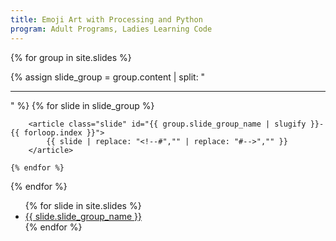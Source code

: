 ```yaml
---
title: Emoji Art with Processing and Python
program: Adult Programs, Ladies Learning Code
---
```


<main>

<section id="slide-content">

{% for group in site.slides %}

<section class="slide-group" id="slide-group-{{ group.slide_group_name | slugify }}">
    {% assign slide_group = group.content | split: "<hr />" %}
    {% for slide in slide_group %}
        
        <article class="slide" id="{{ group.slide_group_name | slugify }}-{{ forloop.index }}">
            {{ slide | replace: "<!--#","" | replace: "#-->","" }}
        </article>

    {% endfor %}
</section>

{% endfor %}

</section>

<section id="slide-navigation">
<ul>
{% for slide in site.slides %}
    <li><a href="#{{ slide.slide_group_name | slugify }}">{{ slide.slide_group_name }}</a></li>
{% endfor %}
</ul>
</section>

</main>